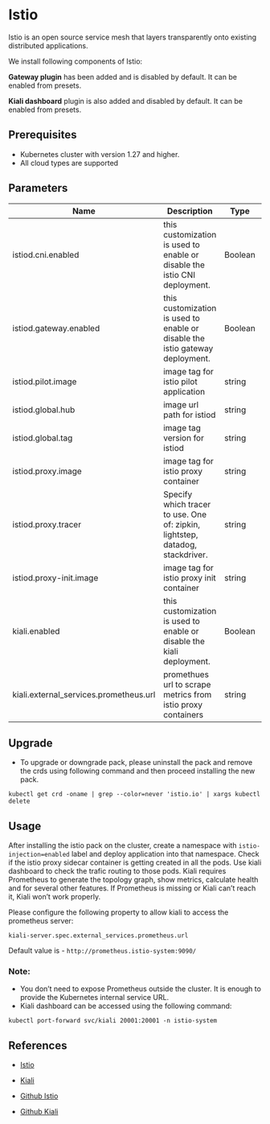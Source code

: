 # Istio

Istio is an open source service mesh that layers transparently onto existing distributed applications.

We install following components of Istio:

**Gateway plugin** has been added and is disabled by default. It can be enabled from presets.

**Kiali dashboard** plugin is also added and disabled by default. It can be enabled from presets.

## Prerequisites

- Kubernetes cluster with version 1.27 and higher.
- All cloud types are supported

## Parameters

| Name | Description | Type | Default Value | Required |
| --- | --- | --- | --- | --- |
| istiod.cni.enabled | this customization is used to enable or disable the istio CNI deployment. | Boolean | `false` | yes |
| istiod.gateway.enabled | this customization is used to enable or disable the istio gateway deployment. | Boolean | `false` | yes |
| istiod.pilot.image | image tag for istio pilot application | string | `istio-pilot` | yes |
| istiod.global.hub | image url path for istiod | string | - | yes |
| istiod.global.tag | image tag version for istiod | string | 1.26.0 | yes |
| istiod.proxy.image | image tag for istio proxy container | string | `istio-proxyv2` | yes |
| istiod.proxy.tracer | Specify which tracer to use. One of: zipkin, lightstep, datadog, stackdriver. | string | `zipkin` | yes |
| istiod.proxy-init.image | image tag for istio proxy init container | string | `istio-proxyv2` | yes |
| kiali.enabled | this customization is used to enable or disable the kiali deployment. | Boolean | `false` | yes |
| kiali.external_services.prometheus.url | promethues url to scrape metrics from istio proxy containers | string | http://prometheus.istio-system:9090/ | yes |

## Upgrade
- To upgrade or downgrade pack, please uninstall the pack and remove the crds using following command and then proceed installing the new pack.

```kubectl get crd -oname | grep --color=never 'istio.io' | xargs kubectl delete```

## Usage
After installing the istio pack on the cluster, create a namespace with `istio-injection=enabled` label and deploy application into that namespace. Check if the istio proxy sidecar container is getting created in all the pods. Use kiali dashboard to check the trafic routing to those pods. Kiali requires Prometheus to generate the topology graph, show metrics, calculate health and for several other features. If Prometheus is missing or Kiali can’t reach it, Kiali won’t work properly.

Please configure the following property to allow kiali to access the prometheus server:

```kiali-server.spec.external_services.prometheus.url```

Default value is - `http://prometheus.istio-system:9090/`

### Note:
- You don’t need to expose Prometheus outside the cluster. It is enough to provide the Kubernetes internal service URL. 
- Kiali dashboard can be accessed using the following command:

```kubectl port-forward svc/kiali 20001:20001 -n istio-system```

## References
- [Istio](https://istio.io/latest/docs/setup/getting-started/)

- [Kiali](https://v1-65.kiali.io/docs/installation/quick-start/)

- [Github Istio](https://github.com/istio/istio)

- [Github Kiali](https://github.com/kiali/kiali)
